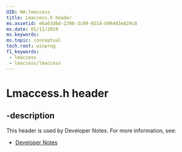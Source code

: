 ```yaml
---
UID: NA:lmaccess
title: Lmaccess.h header
ms.assetid: e6a63d6d-2398-3c89-9214-b964d3e829c8
ms.date: 01/11/2019
ms.keywords: 
ms.topic: conceptual
tech.root: winprog
f1_keywords:
 - lmaccess
 - lmaccess/lmaccess
---
```


# Lmaccess.h header


## -description

This header is used by Developer Notes. For more information, see:

- [Developer Notes](../_winprog/index.md)

